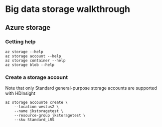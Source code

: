 # Big data storage walkthrough
## Azure storage
### Getting help
```
az storage --help
az storage account --help
az storage container --help
az storage blob --help
```
### Create a storage account
Note that only Standard general-purpose storage accounts are supported with HDInsight
```
az storage accounte create \
    --location westus2 \
    --name jkstoragetest \
    --resource-group jkstoragetest \
    --sku Standard_LRS
```
    
    
